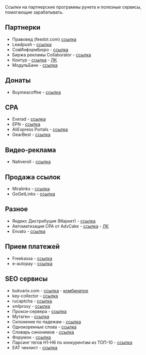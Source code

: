 Ссылки на партнерские программы рунета и полезные сервисы, помогающие зарабатывать.

## Партнерки
- Правовед (feedot.com) [ссылка](https://feedot.com/)  
- Leadpush - [ссылка](http://webmasters.leadpush.ru/)  
- СовИнформБюро - [ссылка](http://cpa.sov-inform-buro.ru/)  
- Биржа рекламы Collaborator - [ссылка](https://collaborator.pro/)  
- Контур - [ссылка](https://kontur.ru/partnership/online) - [ЛК](https://kontur.ru/account/partnership/links)
- МодульБанк - [ссылка](https://modulbank.ru/partners-programm/)
## Донаты
- Buymeacoffee - [ссылка](https://www.buymeacoffee.com/)
## CPA
- Everad - [ссылка](https://everad.com/)  
- EPN - [ссылка](https://epn.bz/ru/)  
- AliExpress Portals - [ссылка](https://portals.aliexpress.com/welcome.htm)  
- GearBest - [ссылка](https://affiliate.gearbest.com/)
## Видео-реклама
- Nativeroll - [ссылка](https://nativeroll.tv/)
## Продажа ссылок
- Miralinks - [ссылка](https://www.miralinks.ru)  
- GoGetLinks - [ссылка](https://gogetlinks.net)
## Разное
- Яндекс Дистрибуция (Маркет) - [ссылка](https://distribution.yandex.ru/v2/dashboard/)
- Автоматизация CPA от AdvCake - [ссылка](https://advcake.com/ru) - [ЛК](https://my.advcake.com/)  
- Envato - [ссылка](https://app.impact.com/secure/mediapartner/home/pview.ihtml)
## Прием платежей
- Freekassa - [ссылка](https://www.free-kassa.ru/tariff)  
- e-autopay - [ссылка](https://e-autopay.com/)  
## SEO сервисы
- bukvarix.com - [ссылка](https://www.bukvarix.com/) - [комбинатор](https://www.bukvarix.com/combiner/)  
- key-collector - [ссылка](http://www.key-collector.ru/easystart.php)  
- rucaptcha - [ссылка](https://rucaptcha.com/)  
- xmlproxy - [ссылка](https://xmlproxy.ru/)  
- Прокси-сервера - [ссылка](https://vladimir-awm.ru/uslugi/vydelennye-lichnye-proksi-vds-vydelennye-ip/)  
- Мутаген - [ссылка](https://mutagen.ru/)  
- Склонение по падежам - [ссылка](http://morpher.ru/Demo.aspx)  
- Однокоренные слова - [ссылка](https://wordroot.ru/)  
- Словарь синонимов - [ссылка](https://sinonim.org/)  
- Форумок - [ссылка](http://forumok.com/)  
- Парсинг тегов H1-H6 по конкурентам из ТОП-10 - [ссылка](https://arsenkin.ru/tools/check-h/)  
- EAT чеклист - [ссылка](https://trello.com/b/FiHXRDxe/e-a-t-factor-checklist-template)
